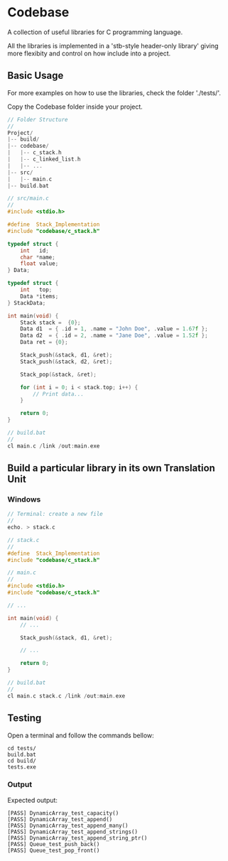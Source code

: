 # Codebase
A collection of useful libraries for C programming language.

All the libraries is implemented in a 'stb-style header-only library' giving more flexibity and control on how include into a project.

## Basic Usage
For more examples on how to use the libraries, check the folder './tests/'.

Copy the Codebase folder inside your project.

```c
// Folder Structure
// 
Project/
|-- build/
|-- codebase/
|   |-- c_stack.h
|   |-- c_linked_list.h
|   |-- ... 
|-- src/
|   |-- main.c
|-- build.bat

// src/main.c
// 
#include <stdio.h>

#define  Stack_Implementation
#include "codebase/c_stack.h"

typedef struct {
    int   id;
    char *name;
    float value;
} Data;

typedef struct {
    int   top;
    Data *items;
} StackData;

int main(void) {
    Stack stack =  {0};
    Data d1  = { .id = 1, .name = "John Doe", .value = 1.67f };
    Data d2  = { .id = 2, .name = "Jane Doe", .value = 1.52f };
    Data ret = {0};

    Stack_push(&stack, d1, &ret);
    Stack_push(&stack, d2, &ret);

    Stack_pop(&stack, &ret);

    for (int i = 0; i < stack.top; i++) {
        // Print data...
    }

    return 0;
}

// build.bat
//
cl main.c /link /out:main.exe
```

## Build a particular library in its own Translation Unit
### Windows 
```c
// Terminal: create a new file
// 
echo. > stack.c

// stack.c
//
#define  Stack_Implementation
#include "codebase/c_stack.h"

// main.c
// 
#include <stdio.h>
#include "codebase/c_stack.h"

// ... 

int main(void) {
    // ...

    Stack_push(&stack, d1, &ret);

    // ...

    return 0;
}

// build.bat
//
cl main.c stack.c /link /out:main.exe
```

## Testing

Open a terminal and follow the commands bellow:

```shell
cd tests/
build.bat
cd build/
tests.exe
```
### Output
Expected output:

```shell
[PASS] DynamicArray_test_capacity()
[PASS] DynamicArray_test_append()
[PASS] DynamicArray_test_append_many()
[PASS] DynamicArray_test_append_strings()
[PASS] DynamicArray_test_append_string_ptr()
[PASS] Queue_test_push_back()
[PASS] Queue_test_pop_front()
```